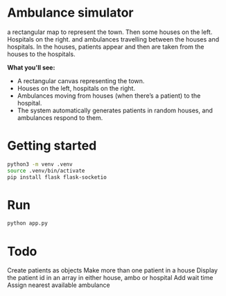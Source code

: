 # Ambulance simulator
a rectangular map to represent the town. Then some houses on the left. Hospitals on the right. and ambulances travelling between the houses and hospitals. In the houses, patients appear and then are taken from the houses to the hospitals.

**What you'll see:**
- A rectangular canvas representing the town.
- Houses on the left, hospitals on the right.
- Ambulances moving from houses (when there’s a patient) to the hospital.
- The system automatically generates patients in random houses, and ambulances respond to them.

# Getting started

```bash
python3 -m venv .venv
source .venv/bin/activate 
pip install flask flask-socketio
```

# Run

```bash
python app.py
```

# Todo
Create patients as objects
Make more than one patient in a house
Display the patient id in an array in either house, ambo or hospital
Add wait time
Assign nearest available ambulance
